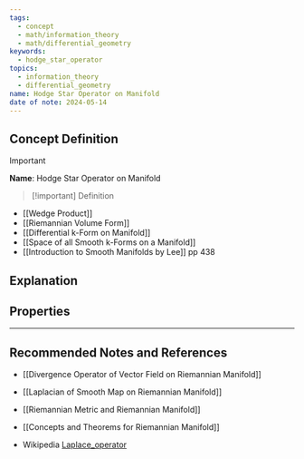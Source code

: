 ```yaml
---
tags:
  - concept
  - math/information_theory
  - math/differential_geometry
keywords:
  - hodge_star_operator
topics:
  - information_theory
  - differential_geometry
name: Hodge Star Operator on Manifold
date of note: 2024-05-14
---
```


## Concept Definition

>[!important]
>**Name**: Hodge Star Operator on Manifold

>[!important] Definition
>

- [[Wedge Product]]
- [[Riemannian Volume Form]]
- [[Differential k-Form on Manifold]]
- [[Space of all Smooth k-Forms on a Manifold]]
- [[Introduction to Smooth Manifolds by Lee]] pp 438


## Explanation



## Properties





-----------
##  Recommended Notes and References


- [[Divergence Operator of Vector Field on Riemannian Manifold]]
- [[Laplacian of Smooth Map on Riemannian Manifold]]
- [[Riemannian Metric and Riemannian Manifold]]


- [[Concepts and Theorems for Riemannian Manifold]]
- Wikipedia [Laplace_operator](https://en.wikipedia.org/wiki/Laplace_operator)